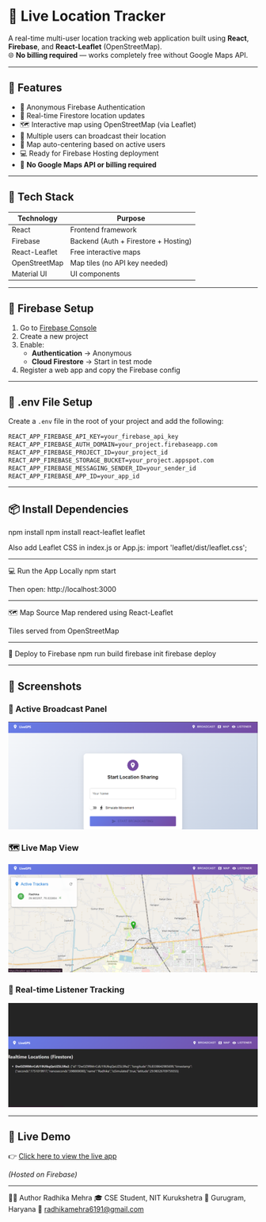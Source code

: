 # 📍 Live Location Tracker

A real-time multi-user location tracking web application built using **React**, **Firebase**, and **React-Leaflet** (OpenStreetMap).  
🌐 **No billing required** — works completely free without Google Maps API.

---

## 🚀 Features

- 🔐 Anonymous Firebase Authentication
- 📡 Real-time Firestore location updates
- 🗺️ Interactive map using OpenStreetMap (via Leaflet)
- 👥 Multiple users can broadcast their location
- 🎯 Map auto-centering based on active users
- 💻 Ready for Firebase Hosting deployment
- 💸 **No Google Maps API or billing required**

---

## 🧩 Tech Stack

| Technology | Purpose |
|------------|---------|
| React | Frontend framework  
| Firebase | Backend (Auth + Firestore + Hosting)  
| React-Leaflet | Free interactive maps  
| OpenStreetMap | Map tiles (no API key needed)  
| Material UI | UI components  

---

## 🔐 Firebase Setup

1. Go to [Firebase Console](https://console.firebase.google.com/)
2. Create a new project
3. Enable:
   - **Authentication** → Anonymous
   - **Cloud Firestore** → Start in test mode
4. Register a web app and copy the Firebase config

---

## 🔧 .env File Setup

Create a `.env` file in the root of your project and add the following:

```env
REACT_APP_FIREBASE_API_KEY=your_firebase_api_key
REACT_APP_FIREBASE_AUTH_DOMAIN=your_project.firebaseapp.com
REACT_APP_FIREBASE_PROJECT_ID=your_project_id
REACT_APP_FIREBASE_STORAGE_BUCKET=your_project.appspot.com
REACT_APP_FIREBASE_MESSAGING_SENDER_ID=your_sender_id
REACT_APP_FIREBASE_APP_ID=your_app_id
```

---

## 📦 Install Dependencies
npm install
npm install react-leaflet leaflet

Also add Leaflet CSS in index.js or App.js:
import 'leaflet/dist/leaflet.css';

---

💻 Run the App Locally
npm start

Then open: http://localhost:3000

---

🗺️ Map Source
Map rendered using React-Leaflet

Tiles served from OpenStreetMap

---

🚀 Deploy to Firebase
npm run build
firebase init
firebase deploy

---

## 📸 Screenshots

### 👥 Active Broadcast Panel  
![Broadcast Panel](./broadcast.png) 

### 🗺️ Live Map View  
![Map View](./map.png)

### 🔄 Real-time Listener Tracking  
![Listener Panel](./listener.png)

---

## 🔗 Live Demo

👉 [Click here to view the live app](https://location-app-2e999.web.app)

_(Hosted on Firebase)_



---


🙋‍♀️ Author
Radhika Mehra
🎓 CSE Student, NIT Kurukshetra
📍 Gurugram, Haryana
📧 radhikamehra6191@gmail.com
